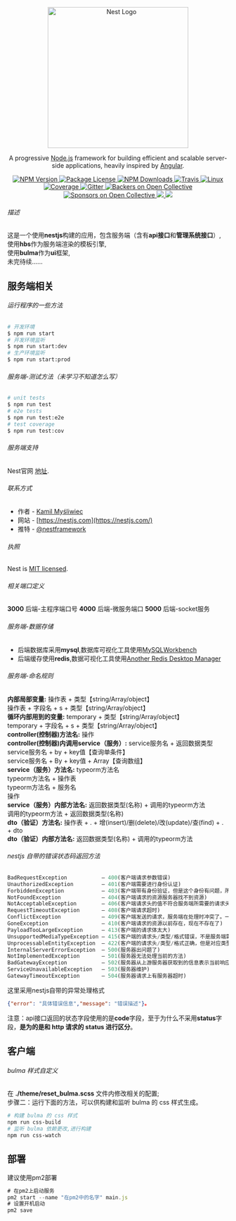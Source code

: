 <p align="center">
  <a href="http://nestjs.com/" target="blank">
    <img src="https://nestjs.com/img/logo_text.svg" width="320" alt="Nest Logo" />
  </a>
</p>

[travis-image]: https://api.travis-ci.org/nestjs/nest.svg?branch=master
[travis-url]: https://travis-ci.org/nestjs/nest
[linux-image]: https://img.shields.io/travis/nestjs/nest/master.svg?label=linux
[linux-url]: https://travis-ci.org/nestjs/nest
  
<p align="center">
  A progressive
  <a href="http://nodejs.org" target="blank">Node.js</a>
  framework for building efficient and scalable server-side applications, heavily inspired by
  <a href="https://angular.io" target="blank">Angular</a>.
</p>
<p align="center">
  <a href="https://www.npmjs.com/~nestjscore">
    <img src="https://img.shields.io/npm/v/@nestjs/core.svg" alt="NPM Version" />
  </a>
  <a href="https://www.npmjs.com/~nestjscore">
    <img src="https://img.shields.io/npm/l/@nestjs/core.svg" alt="Package License" />
  </a>
  <a href="https://www.npmjs.com/~nestjscore">
    <img src="https://img.shields.io/npm/dm/@nestjs/core.svg" alt="NPM Downloads" />
  </a>
  <a href="https://travis-ci.org/nestjs/nest">
    <img src="https://api.travis-ci.org/nestjs/nest.svg?branch=master" alt="Travis" />
  </a>
  <a href="https://travis-ci.org/nestjs/nest">
    <img src="https://img.shields.io/travis/nestjs/nest/master.svg?label=linux" alt="Linux" />
  </a>
  <a href="https://coveralls.io/github/nestjs/nest?branch=master">
    <img src="https://coveralls.io/repos/github/nestjs/nest/badge.svg?branch=master#5" alt="Coverage" />
  </a>
  <a href="https://gitter.im/nestjs/nestjs?utm_source=badge&utm_medium=badge&utm_campaign=pr-badge&utm_content=body_badge">
    <img src="https://badges.gitter.im/nestjs/nestjs.svg" alt="Gitter" />
  </a>
  <a href="https://opencollective.com/nest#backer">
    <img src="https://opencollective.com/nest/backers/badge.svg" alt="Backers on Open Collective" />
  </a>
  <a href="https://opencollective.com/nest#sponsor">
    <img src="https://opencollective.com/nest/sponsors/badge.svg" alt="Sponsors on Open Collective" />
  </a>
  <a href="https://paypal.me/kamilmysliwiec">
    <img src="https://img.shields.io/badge/Donate-PayPal-dc3d53.svg"/>
  </a>
  <a href="https://twitter.com/nestframework">
    <img src="https://img.shields.io/twitter/follow/nestframework.svg?style=social&label=Follow">
  </a>
</p>
<!--[![Backers on Open Collective](https://opencollective.com/nest/backers/badge.svg)](https://opencollective.com/nest#backer)
[![Sponsors on Open Collective](https://opencollective.com/nest/sponsors/badge.svg)](https://opencollective.com/nest#sponsor)-->

###### 描述
这是一个使用**nestjs**构建的应用，包含服务端（含有**api接口**和**管理系统接口**）,<br/>
使用**hbs**作为服务端渲染的模板引擎,<br/>
使用**bulma**作为**ui**框架,<br/>
未完待续......

## 服务端相关

###### 运行程序的一些方法
```bash
# 开发环境
$ npm run start
# 开发环境监听
$ npm run start:dev
# 生产环境监听
$ npm run start:prod
```

###### 服务端-测试方法（未学习不知道怎么写）
```bash
# unit tests
$ npm run test
# e2e tests
$ npm run test:e2e
# test coverage
$ npm run test:cov
```

###### 服务端支持
Nest官网 [地址](https://docs.nestjs.com/support).

###### 联系方式
- 作者 - [Kamil Myśliwiec](https://kamilmysliwiec.com)
- 网站 - [https://nestjs.com](https://nestjs.com/)
- 推特 - [@nestframework](https://twitter.com/nestframework)

###### 执照
  Nest is [MIT licensed](LICENSE).

###### 相关端口定义
**3000** 后端-主程序端口号
**4000** 后端-微服务端口
**5000** 后端-socket服务

###### 服务端-数据存储
- 后端数据库采用**mysql**,数据库可视化工具使用[MySQLWorkbench](https://www.mysql.com/cn/products/workbench/)
- 后端缓存使用**redis**,数据可视化工具使用[Another Redis Desktop Manager](https://www.mysql.com/cn/products/workbench/)

###### 服务端-命名规则
**内部局部变量:**                           操作表 + 类型【string/Array/object】<br/>
                                          操作表 + 字段名 + s + 类型【string/Array/object】<br/>
**循环内部用到的变量:**                      temporary + 类型【string/Array/object】<br/>
                                          temporary + 字段名 + s + 类型【string/Array/object】<br/>
**controller(控制器)方法名:**               操作<br/>
**controller(控制器)内调用service（服务）:** service服务名 + 返回数据类型<br/>
                                          service服务名 + by + key值【查询单条件】<br/>
                                          service服务名 + By + key值 + Array【查询数组】<br/>
**service（服务）方法名:**                  typeorm方法名<br/>
                                          typeorm方法名 + 操作表<br/>
                                          typeorm方法名 + 服务名<br/>
                                          操作<br/>
**service（服务）内部方法名:**               返回数据类型(名称) + 调用的typeorm方法<br/>
                                          调用的typeorm方法 + 返回数据类型(名称)<br/>
**dto（验证）方法名:**                      操作表 + . + 增(insert)/删(delete)/改(update)/查(find) + . + dto<br/>
**dto（验证）内部方法名:**                   返回数据类型(名称) + 调用的typeorm方法<br/>

###### nestjs 自带的错误状态码返回方法
```javascript
BadRequestException           — 400(客户端请求参数错误)
UnauthorizedException         — 401(客户端需要进行身份认证)
ForbiddenException            — 403(客户端带有身份验证，但是这个身份有问题，所以服务端拒绝执行)
NotFoundException             — 404(客户端请求的资源服务器找不到资源)
NotAcceptableException        — 406(客户端请求头的值不符合服务端所需要的请求头)
RequestTimeoutException       — 408(客户端请求超时)
ConflictException             — 409(客户端发送的请求，服务端在处理时冲突了。一般出现在类似put请求时)
GoneException                 — 410(客户端请求的资源以前存在，现在不存在了)
PayloadTooLargeException      — 413(客户端的请求体太大)
UnsupportedMediaTypeException — 415(客户端的请求头/类型/格式错误，不是服务端需要的格式)
UnprocessableEntityException  — 422(客户端的请求头/类型/格式正确，但是对应类型的书写语法错误)
InternalServerErrorException  — 500(服务器出问题了)
NotImplementedException       — 501(服务器无法处理当前的方法)
BadGatewayException           — 502(服务器从上游服务器获取到的信息表示当前响应无效)
ServiceUnavailableException   — 503(服务器维护)
GatewayTimeoutException       — 504(服务器请求上有服务器超时)
```
这里采用nestjs自带的异常处理格式 
```json
{"error": "具体错误信息","message": "错误描述"}。
```
注意：api接口返回的状态字段使用的是**code**字段，至于为什么不采用**status**字段，**是为的是和 http 请求的 status 进行区分**。

## 客户端

###### bulma 样式自定义
在 **./theme/reset_bulma.scss** 文件内修改相关的配置;<br/>
步骤二：运行下面的方法，可以供构建和监听 bulma 的 css 样式生成。
```bash
# 构建 bulma 的 css 样式
npm run css-build
# 监听 bulma 依赖更改,进行构建
npm run css-watch
```

## 部署
建议使用pm2部署
```javascript
# 在pm2上启动服务
pm2 start --name "在pm2中的名字" main.js
# 设置开机启动
pm2 save
```